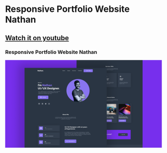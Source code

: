 # Responsive Portfolio Website Nathan
## [Watch it on youtube](https://youtu.be/TytkIbNQ634)
### Responsive Portfolio Website Nathan

![preview img](/preview.png)

